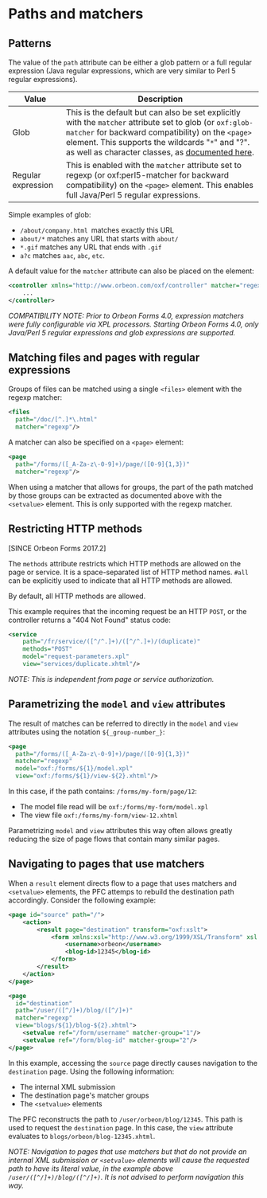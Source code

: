 # Paths and matchers

<!-- toc -->

## Patterns

The value of the `path` attribute can be either a glob pattern or a full regular expression (Java regular expressions, which are very similar to Perl 5 regular expressions).

| Value |  Description |
|---|---|
| Glob |  This is the default but can also be set explicitly with the  `matcher` attribute set to glob (or `oxf:glob-matcher` for backward compatibility) on the `<page>` element. This supports the wildcards "`*`" and "?". as well as character classes, as [documented here][21].|
|Regular expression|This is enabled with the  `matcher` attribute set to regexp (or oxf:perl5-matcher for backward compatibility) on the `<page>` element. This enables full Java/Perl 5 regular expressions.|

Simple examples of glob:

* `/about/company.html `matches exactly this URL
* `about/*` matches any URL that starts with `about/`
* `*.gif` matches any URL that ends with `.gif`
* `a?c` matches `aac`, `abc`, `etc`.
  
A default value for the `matcher` attribute can also be placed on the element:

```xml
<controller xmlns="http://www.orbeon.com/oxf/controller" matcher="regexp">
    ...
</controller>
```

_COMPATIBILITY NOTE: Prior to Orbeon Forms 4.0, expression matchers were fully configurable via XPL processors. Starting Orbeon Forms 4.0, only Java/Perl 5 regular expressions and glob expressions are supported._

## Matching files and pages with regular expressions

Groups of files can be matched using a single `<files>` element with the regexp matcher:

```xml
<files
  path="/doc/[^.]*\.html"
  matcher="regexp"/>
```

A matcher can also be specified on a `<page>` element:

```xml
<page
  path="/forms/([_A-Za-z\-0-9]+)/page/([0-9]{1,3})"
  matcher="regexp"/>
```

When using a matcher that allows for groups, the part of the path matched by those groups can be extracted as documented above with the `<setvalue>` element. This is only supported with the regexp matcher.

## Restricting HTTP methods

[SINCE Orbeon Forms 2017.2]

The `methods` attribute restricts which HTTP methods are allowed on the page or service. It is a space-separated list of HTTP method names. `#all` can be explicitly used to indicate that all HTTP methods are allowed.

By default, all HTTP methods are allowed.

This example requires that the incoming request be an HTTP `POST`, or the controller returns a "404 Not Found" status code:

```xml
<service
    path="/fr/service/([^/^.]+)/([^/^.]+)/(duplicate)"
    methods="POST"
    model="request-parameters.xpl"
    view="services/duplicate.xhtml"/>
 ```

*NOTE: This is independent from page or service authorization.* 

## Parametrizing the `model` and `view` attributes

The result of matches can be referred to directly in the `model` and `view` attributes using the notation `${_group-number_}`:

```xml
<page
  path="/forms/([_A-Za-z\-0-9]+)/page/([0-9]{1,3})"
  matcher="regexp"
  model="oxf:/forms/${1}/model.xpl"
  view="oxf:/forms/${1}/view-${2}.xhtml"/>
```

In this case, if the path contains: `/forms/my-form/page/12`:

* The model file read will be `oxf:/forms/my-form/model.xpl`
* The view file `oxf:/forms/my-form/view-12.xhtml`

Parametrizing `model` and `view` attributes this way often allows greatly reducing the size of page flows that contain many similar pages.

## Navigating to pages that use matchers

When a `result` element directs flow to a page that uses matchers and `<setvalue>` elements, the PFC attemps to rebuild the destination path accordingly. Consider the following example:

```xml
<page id="source" path="/">
    <action>
        <result page="destination" transform="oxf:xslt">
            <form xmlns:xsl="http://www.w3.org/1999/XSL/Transform" xsl:version="2.0">
                <username>orbeon</username>
                <blog-id>12345</blog-id>
            </form>
        </result>
    </action>
</page>
```

```xml
<page
  id="destination"
  path="/user/([^/]+)/blog/([^/]+)"
  matcher="regexp"
  view="blogs/${1}/blog-${2}.xhtml">
    <setvalue ref="/form/username" matcher-group="1"/>
    <setvalue ref="/form/blog-id" matcher-group="2"/>
</page>
```

In this example, accessing the `source` page directly causes navigation to the `destination` page. Using the following information:

* The internal XML submission
* The destination page's matcher groups
* The `<setvalue>` elements

The PFC reconstructs the path to `/user/orbeon/blog/12345`. This path is used to request the `destination` page. In this case, the `view` attribute evaluates to `blogs/orbeon/blog-12345.xhtml`.

_NOTE: Navigation to pages that use matchers but that do not provide an internal XML submission or `<setvalue>` elements will cause the requested path to have its literal value, in the example above `/user/([^/]+)/blog/([^/]+)`. It is not advised to perform navigation this way._

[21]: https://svn.apache.org/repos/asf/jakarta/oro/tags/oro-2.0.9-dev-1/docs/api/org/apache/oro/text/GlobCompiler.html
